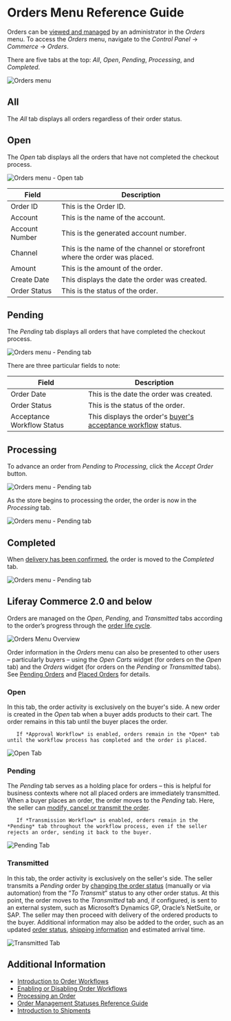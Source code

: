 # Orders Menu Reference Guide

Orders can be [viewed and managed](./processing-an-order.md) by an administrator in the _Orders_ menu. To access the _Orders_ menu, navigate to the _Control Panel_ &rarr; _Commerce_ &rarr; _Orders_.

There are five tabs at the top: _All_, _Open_, _Pending_, _Processing_, and _Completed_.

![Orders menu](./orders-menu-reference-guide/images/05.png)

## All

The _All_ tab displays all orders regardless of their order status.

## Open

The _Open_ tab displays all the orders that have not completed the checkout process.

![Orders menu - Open tab](./orders-menu-reference-guide/images/07.png)

| Field          | Description                                                               |
| -------------- | ------------------------------------------------------------------------- |
| Order ID       | This is the Order ID.                                                     |
| Account        | This is the name of the account.                                          |
| Account Number | This is the generated account number.                                     |
| Channel        | This is the name of the channel or storefront where the order was placed. |
| Amount         | This is the amount of the order.                                          |
| Create Date    | This displays the date the order was created.                             |
| Order Status   | This is the status of the order.                                          |

## Pending

The _Pending_ tab displays all orders that have completed the checkout process.

![Orders menu - Pending tab](./orders-menu-reference-guide/images/06.png)

There are three particular fields to note:

| Field                      | Description                                                                                                                  |
| -------------------------- | ---------------------------------------------------------------------------------------------------------------------------- |
| Order Date                 | This is the date the order was created.                                                                                      |
| Order Status               | This is the status of the order.                                                                                             |
| Acceptance Workflow Status | This displays the order's [buyer's acceptance workflow](../order-workflows/enabling-or-disabling-order-workflows.md) status. |

## Processing

To advance an order from _Pending_ to _Processing_, click the _Accept Order_ button.

![Orders menu - Pending tab](./orders-menu-reference-guide/images/10.png)

As the store begins to processing the order, the order is now in the _Processing_ tab.

![Orders menu - Pending tab](./orders-menu-reference-guide/images/09.png)

## Completed

When [delivery has been confirmed](../shipments/introduction-to-shipments.md), the order is moved to the _Completed_ tab.

![Orders menu - Pending tab](./orders-menu-reference-guide/images/08.png)

## Liferay Commerce 2.0 and below

Orders are managed on the _Open_, _Pending_, and _Transmitted_ tabs according to the order’s progress through the [order life cycle](./order-life-cycle.md).

![Orders Menu Overview](./orders-menu-reference-guide/images/01.png 'Orders Menu Overview')

Order information in the _Orders_ menu can also be presented to other users – particularly buyers – using the _Open Carts_ widget (for orders on the _Open_ tab) and the _Orders_ widget (for orders on the _Pending_ or _Transmitted_ tabs). See [Pending Orders](../../creating-store-content/commerce-storefront-pages/pending-orders.md) and [Placed Orders](../../creating-store-content/commerce-storefront-pages/placed-orders.md) for details.

### Open

In this tab, the order activity is exclusively on the buyer's side. A new order is created in the _Open_ tab when a buyer adds products to their cart. The order remains in this tab until the buyer places the order.

```note::
   If *Approval Workflow* is enabled, orders remain in the *Open* tab until the workflow process has completed and the order is placed.
```

![Open Tab](./orders-menu-reference-guide/images/02.png 'Open Tab')

### Pending

The _Pending_ tab serves as a holding place for orders – this is helpful for business contexts where not all placed orders are immediately transmitted. When a buyer places an order, the order moves to the _Pending_ tab. Here, the seller can [modify, cancel or transmit the order](./processing-an-order.md#commerce-20-and-below).

```note::
   If *Transmission Workflow* is enabled, orders remain in the *Pending* tab throughout the workflow process, even if the seller rejects an order, sending it back to the buyer.
```

![Pending Tab](./orders-menu-reference-guide/images/03.png 'Pending Tab')

### Transmitted

In this tab, the order activity is exclusively on the seller's side. The seller transmits a _Pending_ order by [changing the order status](./processing-an-order.md#commerce-20-and-below) (manually or via automation) from the “_To Transmit_” status to any other order status. At this point, the order moves to the _Transmitted_ tab and, if configured, is sent to an external system, such as Microsoft’s Dynamics GP, Oracle’s NetSuite, or SAP. The seller may then proceed with delivery of the ordered products to the buyer. Additional information may also be added to the order, such as an updated [order status](./order-management-statuses-reference-guide.md), [shipping information](../shipments/introduction-to-shipments.md) and estimated arrival time.

![Transmitted Tab](./orders-menu-reference-guide/images/04.png 'Transmitted Tab')

## Additional Information

-   [Introduction to Order Workflows](../order-workflows/introduction-to-order-workflows.md)
-   [Enabling or Disabling Order Workflows](../order-workflows/enabling-or-disabling-order-workflows.md)
-   [Processing an Order](./processing-an-order.md)
-   [Order Management Statuses Reference Guide](./order-management-statuses-reference-guide.md)
-   [Introduction to Shipments](../shipments/introduction-to-shipments.md)
